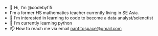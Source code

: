 - 👋  Hi, I’m @codebyfifi
- I'm a former HS mathematics teacher currently living in SE Asia.
- 👀  I’m interested in learning to code to become a data analyst/scienctist
- 🌱  I’m currently learning python
- 📫  How to reach me via email nanfitospace@gmail.com 

<!---
codebyfifi/codebyfifi is a ✨ special ✨ repository because its `README.md` (this file) appears on your GitHub profile.
You can click the Preview link to take a look at your changes.
--->
